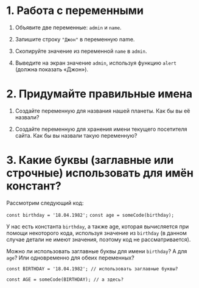 # 1. Работа с переменными

1. Объявите две переменные: ```admin``` и ```name```.

2. Запишите строку ```"Джон"``` в переменную name.

3. Скопируйте значение из переменной ```name``` в ```admin```.

4. Выведите на экран значение ```admin```, используя функцию ```alert``` (должна показать «Джон»).


# 2. Придумайте правильные имена

1. Создайте переменную для названия нашей планеты. Как бы вы её назвали?

2. Создайте переменную для хранения имени текущего посетителя сайта. Как бы вы назвали такую переменную?


# 3. Какие буквы (заглавные или строчные) использовать для имён констант?

Рассмотрим следующий код:

```const birthday = '18.04.1982';```
```const age = someCode(birthday);```

У нас есть константа ```birthday```, а также age, которая вычисляется при помощи некоторого кода, используя значение из ```birthday``` (в данном случае детали не имеют значения, поэтому код не рассматривается).

Можно ли использовать заглавные буквы для имени ```birthday```? А для ```age```? Или одновременно для обеих переменных?

```const BIRTHDAY = '18.04.1982'; // использовать заглавные буквы?```

```const AGE = someCode(BIRTHDAY); // а здесь?```